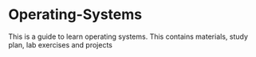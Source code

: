 # Operating-Systems
This is a guide to learn operating systems. This contains materials, study plan, lab exercises and projects
